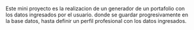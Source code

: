 Este mini proyecto es la realizacion de un generador de un portafolio con los datos ingresados por el usuario. donde se guardar progresivamente en la base datos, hasta definir un perfil profesional con los datos ingresados.
